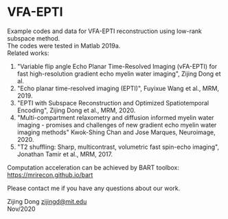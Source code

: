 # VFA-EPTI
Example codes and data for VFA-EPTI reconstruction using low-rank subspace method.  
The codes were tested in Matlab 2019a.  
Related works:
 1) "Variable flip angle Echo Planar Time-Resolved Imaging (vFA-EPTI) for fast high-resolution gradient echo myelin water imaging", Zijing Dong et al.  
 2) "Echo planar time-resolved imaging (EPTI)", Fuyixue Wang et al., MRM, 2019.  
 3) "EPTI with Subspace Reconstruction and Optimized Spatiotemporal Encoding", Zijing Dong et al., MRM, 2020.  
 4) "Multi-compartment relaxometry and diffusion informed myelin water imaging - promises and challenges of new gradient echo myelin water imaging methods" Kwok-Shing Chan and Jose Marques, Neuroimage, 2020.  
 5) "T2 shuffling: Sharp, multicontrast, volumetric fast spin-echo imaging", Jonathan Tamir et al., MRM, 2017.  

Computation acceleration can be achieved by BART toolbox: https://mrirecon.github.io/bart  

Please contact me if you have any questions about our work.  

Zijing Dong <zijingd@mit.edu>  
Nov/2020
